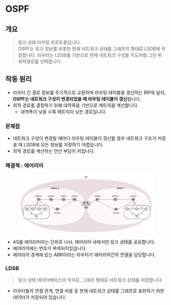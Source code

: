 # OSPF

## 개요

> 링크 상태 라우팅 프로토콜입니다. \
> OSPF는 링크 정보를 비롯한 현재 네트워크 상태를 그래프의 형태로 LSDB에 저장합니다. 라우터는 LDSB를 기반으로 현재 네트워크 구성을 지도처럼 그린 뒤 최적경로를 선택합니다.&#x20;



## 작동 원리&#x20;

* 라우터 간 경로 정보를 주기적으로 교환하며 라우팅 테이블을 갱신하는 RIP와 달리, **OSPF는 네트워크 구성이 변경되었을 때 라우팅 테이블이 갱신**됩니다.&#x20;
* 최적 경로를 결정하기 위해 대역폭을 기반으로 메트릭을 계산합니다.&#x20;
  * 대역폭이 낮을 수록 메트릭이 낮은 경로입니다.&#x20;

### 문제점&#x20;

* 네트워크 구성이 변경될 때마다 라우팅 테이블이 갱신될 경우 네트워크 구조가 커졌을 때 LSDB에 모든 정보를 저장하기 어렵습니다.&#x20;
* 최적 경로를 계산하는 연산 부담이 커집니다.&#x20;

### 해결책 : 에어리어&#x20;

<figure><img src="../../../../.gitbook/assets/image (1).png" alt=""><figcaption></figcaption></figure>

* AS를 에어리어라는 단위로 나눠, 에어리어 내에서만 링크 상태를 공유합니다.&#x20;
* 에어리어에는 번호가 부여되어있습니다.&#x20;
* 에어리어 경계에 있는 ABR이라는 라우터가 에어리어간의 연결을 담당합니다.&#x20;



### LDSB

> 링크 상태 데이터베이스의 약자로, 그래프 형태로 네트워크 상태를 저장합니다.&#x20;

* 라우터들의 연결 관계, 연결 비용 등 현재 네트워크 상태를 그래프로 표현하기 위한 데이터가 저장되어 있습니다.&#x20;

